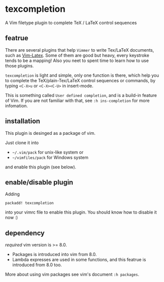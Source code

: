 # texcompletion
A Vim filetype plugin to complete TeX / LaTeX control sequences

## featrue
There are several plugins that help `Vimmer` to write Tex/LaTeX documents, such as
[Vim-Latex](https://github.com/vim-latex/vim-latex). Some of them are good but heavy,
every keystroke tends to be a mapping! Also you neet to spent time to learn
how to use those plugins.

`texcompletion` is light and simple, only one function is there, which help you to complete
the TeX/plain-Tex/LaTeX control sequences or commands, by typing `<C-X>u` or `<C-X><C-U>`
in insert-mode. 

This is something called `User defined completion`, and is a build-in feature of Vim. If you are
not familiar with that, see `:h ins-completion` for more infomation.


## installation
This plugin is desinged as a package of vim.

Just clone it into
- `~/.vim/pack` for unix-like system or
- `~/vimfiles/pack` for Windows system

and enable this plugin (see below).

## enable/disable plugin
Adding 
```vim-script
packadd! texcompletion
```
into your vimrc file to enable this plugin. You should know how to disable it now :)

## dependency
*required* vim version is >= 8.0.
- Packages is introduced into vim from 8.0.
- Lambda expresses are used in some functions, and this featrue is introduced from 8.0 too.

More about using vim packages see vim's document `:h packages`.
